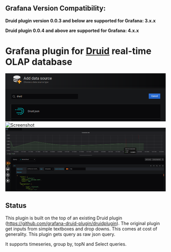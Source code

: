 ## Grafana Version Compatibility:
**Druid plugin version 0.0.3 and below are supported for Grafana: 3.x.x**

**Druid plugin 0.0.4 and above are supported for Grafana: 4.x.x**

# Grafana plugin for [Druid](http://druid.io/) real-time OLAP database

![Screenshot](https://raw.githubusercontent.com/abdolsamad/druidplugin/master/img/AddDataSource.png)
![Screenshot](https://raw.githubusercontent.com/abdolsamad/druidplugin/master/img/ListDataSource.png)
![Screenshot](https://raw.githubusercontent.com/abdolsamad/druidplugin/master/img/DruidPanel.png)

## Status

This plugin is built on the top of an existing Druid plugin (https://github.com/grafana-druid-plugin/druidplugin). The original plugin get inputs from simple textboxes and drop downs. This comes at cost of generality. This plugin gets query as raw json query. 

It supports timeseries, group by, topN and Select queries.
